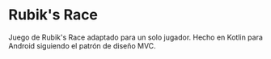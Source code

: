 # Rubik's Race

Juego de Rubik's Race adaptado para un solo jugador. Hecho en Kotlin para Android siguiendo el patrón de diseño MVC.
